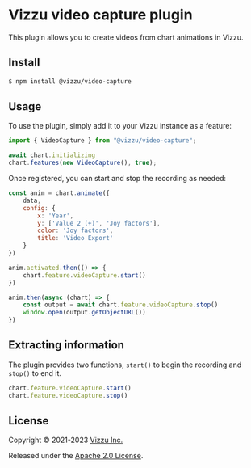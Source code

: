 # Vizzu video capture plugin

This plugin allows you to create videos from chart animations in Vizzu.

## Install

```sh
$ npm install @vizzu/video-capture
```

## Usage

To use the plugin, simply add it to your Vizzu instance as a feature:


```javascript
import { VideoCapture } from "@vizzu/video-capture";

await chart.initializing
chart.features(new VideoCapture(), true);

```

Once registered, you can start and stop the recording as needed: 
```javascript
const anim = chart.animate({
    data,
    config: {
        x: 'Year',
        y: ['Value 2 (+)', 'Joy factors'],
        color: 'Joy factors',
        title: 'Video Export'
    }
})

anim.activated.then(() => {
    chart.feature.videoCapture.start()
})

anim.then(async (chart) => {
    const output = await chart.feature.videoCapture.stop()
    window.open(output.getObjectURL())
})
```

## Extracting information

The plugin provides two functions, <code>start()</code> to begin the recording and <code>stop()</code> to end it.

```javascript
chart.feature.videoCapture.start()
chart.feature.videoCapture.stop()
```

## License

Copyright © 2021-2023 [Vizzu Inc.](https://vizzuhq.com)

Released under the
[Apache 2.0 License](https://lib.vizzuhq.com/latest/LICENSE/).
